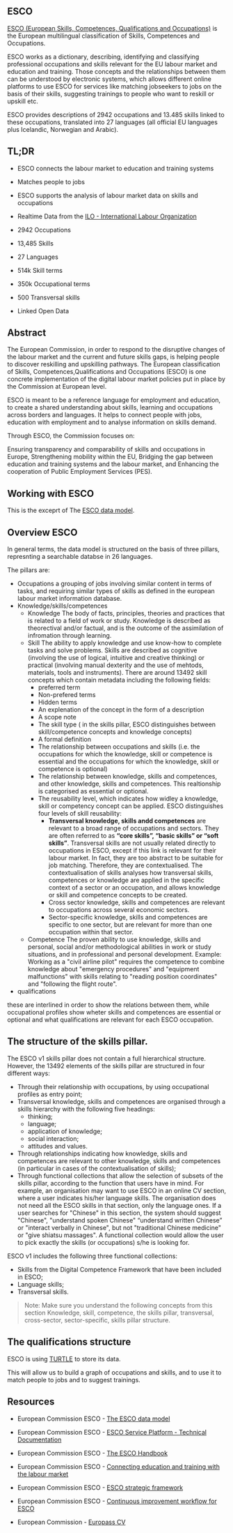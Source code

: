ESCO
---

[ESCO (European Skills, Competences, Qualifications and Occupations)](https://ec.europa.eu/) is the European multilingual classification of Skills, Competences and Occupations.  

ESCO works as a dictionary, describing, identifying and classifying professional occupations and skills relevant for the EU labour market and education and training.  Those concepts and the relationships between them can be understood by electronic systems, which allows different online platforms to use ESCO for services like matching jobseekers to jobs on the basis of their skills, suggesting trainings to people who want to reskill or upskill etc.

ESCO provides descriptions of 2942 occupations and 13.485 skills linked to these occupations, translated into 27 languages (all official EU languages plus Icelandic, Norwegian and Arabic). 

TL;DR
-
- ESCO connects the labour market to education and training systems
- Matches people to jobs
- ESCO supports the analysis of labour market data on skills and occupations
- Realtime Data from the [ILO - International Labour Organization](https://www.ilo.org/wcmsp5/groups/public/@dgreports/@dcomm/documents/briefingnote/wcms_740877.pdf) 

- 2942 Occupations
- 13,485 Skills
- 27 Languages
- 514k Skill terms
- 350k Occupational terms
- 500 Transversal skills
- Linked Open Data

Abstract
-
The European Commission, in order to respond to the disruptive changes of the labour market and the current and future skills gaps, is helping people to discover reskilling and upskilling pathways. The European classification of Skills, Competences,Qualifications and Occupations (ESCO) is one concrete implementation of the digital labour market policies put in place by the Commission at European level.

ESCO is meant to be a reference language for employment and education, to create a shared understanding about skills, learning and occupations across borders and languages. It helps to connect people with jobs, education with employment and to analyse information on skills demand.

Through ESCO, the Commission focuses on:

Ensuring transparency and comparability of skills and occupations in Europe,
Strengthening mobility within the EU,
Bridging the gap between education and training systems and the labour market, and
Enhancing the cooperation of Public Employment Services (PES).

Working with ESCO
---

This is the exceprt of The [ESCO data model](https://ec.europa.eu/esco/portal/document/en/87a9f66a-1830-4c93-94f0-5daa5e00507e).

Overview ESCO
---

In general terms, the data model is structured on the basis of three pillars, represnting a searchable databse in 26 languages.

The pillars are:

- Occupations
    a grouping of jobs involving similar content in terms of tasks, and requiring similar types of skills as defined in the european labour market information database. 
- Knowledge/skills/competences
    - Knowledge
        The body of facts, principles, theories and practices that is related to a field of work or study. Knowledge is described as theorectival and/or factual, and is the outcome of the assimilation of infromation through learning.
    - Skill
        The ability to apply knowledge and use know-how to complete tasks and solve problems. Skills are described as cognitive (involving the use of logical, intuitive and creative thinking) or practical (involving manual dexterity and the use of mehtods, materials, tools and instruments).
        There are around 13492 skill concepts which contain  metadata including the following fields:
        - preferred term
        - Non-prefered terms
        - Hidden terms
        - An explenation of the concept in the form of a description
        - A scope note
        - The skill type ( in the skills pillar, ESCO distinguishes between skill/competence concepts and knowledge concepts)
        - A formal definition
        - The relationship between occupations and skills (i.e. the occupations for which the knowledge, skill or competence is essential and the occupations for which the knowledge, skill or competence is optional)
        - The relationship between knowledge, skills and competences, and other knowledge, skills and competences. This realtionship is categorised as essential or optional.
        - The reusability level, which indicates how widley a knowledge, skill or competency concept can be applied. ESCO distinguishes four levels of skill reusability:
            - **Transversal knowledge, skills andd competences** are relevant to a broad range of occupations and sectors. They are often referred to as **“core skills”, “basic skills” or “soft skills”**. 
            Transversal skills are not usually related directly to occupations in ESCO, except if this link is relevant for their labour market. In fact, they are too abstract to be suitable for job matching. Therefore, they are contextualised. The contextualisation of skills analyses how transversal skills, competences or knowledge are applied in the specific context of a sector or an occupation, and 
allows knowledge or skill and competence concepts to be created.
            - Cross sector knowledge, skills and competences are relevant to occupations across several economic sectors.
            - Sector-specific knowledge, skills and competences are specific to one sector, but are relevant for more than one occupation within that sector. 
    - Competence
        The proven ability to use knowledge, skills and personal, social and/or methodological abilities in work or study situations, and in professional and personal development.
    Example: Working as a "civil airline pilot" requires the competence to combine knowledge about "emergency procedures" and "equipment malfunctions" with skills relating to "reading position coordinates" and "following the flight route".
- qualifications

these are interlined in order to show the relations between them, while occupational profiles show wheter skills and competences are essential or optional and what qualifications are relevant for each ESCO occupation. 

The structure of the skills pillar.
---

The ESCO v1 skills pillar does not contain a full hierarchical structure. However, the 13492 elements of the skills pillar are structured in four different ways:

- Through their relationship with occupations, by using occupational profiles as entry 
point; 
- Transversal knowledge, skills and competences are organised through a skills 
hierarchy with the following five headings: 
    - thinking; 
    - language; 
    - application of knowledge; 
    - social interaction; 
    - attitudes and values. 
- Through relationships indicating how knowledge, skills and competences are 
relevant to other knowledge, skills and competences (in particular in cases of the 
contextualisation of skills);
- Through functional collections that allow the selection of subsets of the skills pillar, according to the function that users have in mind. For example, an organisation may want to use ESCO in an online CV section, where a user indicates his/her 
language skills. The organisation does not need all the ESCO skills in that section, only the language ones. If a user searches for "Chinese" in this section, the system should suggest "Chinese", "understand spoken Chinese" “understand written Chinese” or "interact verbally in Chinese", but not "traditional Chinese medicine" or "give shiatsu massages". A functional collection would allow the user to pick exactly the skills (or occupations) s/he is looking for. 

ESCO v1 includes the following three functional collections: 
- Skills from the Digital Competence Framework that have been included in ESCO; 
- Language skills; 
- Transversal skills.

> Note: Make sure you understand the following concepts from this section 
Knowledge, skill, competence, the skills pillar, transversal, cross-sector, sector-specific, skills pillar structure.

The qualifications structure
---


ESCO is using [TURTLE](https://www.w3.org/TR/turtle/#bib-N-TRIPLES) to store its data. 

This will allow us to build a graph of occupations and skills, and to use it to match people to jobs and to suggest trainings.


Resources
---

- European Commission ESCO - [The ESCO data model](https://ec.europa.eu/esco/portal/document/en/87a9f66a-1830-4c93-94f0-5daa5e00507e)
- European Commission ESCO - [ESCO Service Platform - Technical Documentation](https://ec.europa.eu/esco/portal/document/en/7c597e8c-0825-4914-abcf-3c7a2f7d779c)
- European Commission ESCO - [The ESCO Handbook](https://ec.europa.eu/esco/portal/document/en/0a89839c-098d-4e34-846c-54cbd5684d24)
- European Commission ESCO - [Connecting education and training with the labour market](https://ec.europa.eu/esco/portal/document/en/a19f0318-c5a3-4d94-90f8-7dd018e13659)
- European Commission ESCO - [ESCO strategic framework](https://ec.europa.eu/esco/portal/document/en/89a2ca9a-bc79-4b95-a33b-cf36ae1ac6db)
- European Commission ESCO - [Continuous improvement workflow for ESCO](https://ec.europa.eu/esco/portal/document/en/f834e202-0ebf-461a-9249-a00e91d86e94)

- European Commission - [Europass CV](https://europa.eu/europass/en/create-europass-cv)
